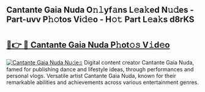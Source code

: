 ## Cantante Gaia Nuda O𝚗𝚕yf𝚊ns L𝚎a𝚔ed N𝚞𝚍es - Part-uvv P𝚑𝚘tos Vi𝚍𝚎o - H𝚘𝚝 Part L𝚎a𝚔s d8rKS

# <h2><a href="http://kfce1q.oniu.top/?m=Cantante+Gaia+Nuda">🔗👉 🔴 Cantante Gaia Nuda P𝚑ot𝚘𝚜 V𝚒d𝚎o</a></h2>

[![Cantante Gaia Nuda Nu𝚍e𝚜](https://i.imgur.com/0qMVB7G.gif)](http://kfce1q.oniu.top/?m=Cantante+Gaia+Nuda)
Digital content creator Cantante Gaia Nuda, famed for publishing dance and lifestyle ideas, through performances and personal vlogs. Versatile artist Cantante Gaia Nuda, known for their remarkable abilities and achievements across various entertainment genres.  
